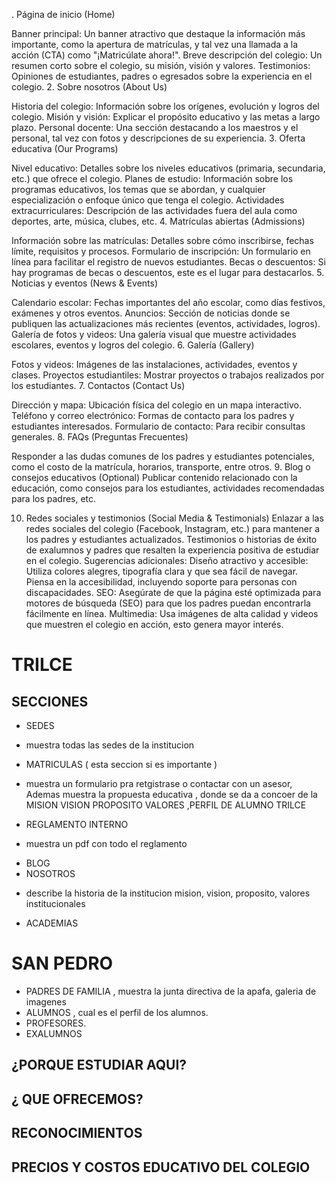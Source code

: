 . Página de inicio (Home)

Banner principal: Un banner atractivo que destaque la información más importante, como la apertura de matrículas, y tal vez una llamada a la acción (CTA) como "¡Matricúlate ahora!".
Breve descripción del colegio: Un resumen corto sobre el colegio, su misión, visión y valores.
Testimonios: Opiniones de estudiantes, padres o egresados sobre la experiencia en el colegio.
2. Sobre nosotros (About Us)

Historia del colegio: Información sobre los orígenes, evolución y logros del colegio.
Misión y visión: Explicar el propósito educativo y las metas a largo plazo.
Personal docente: Una sección destacando a los maestros y el personal, tal vez con fotos y descripciones de su experiencia.
3. Oferta educativa (Our Programs)

Nivel educativo: Detalles sobre los niveles educativos (primaria, secundaria, etc.) que ofrece el colegio.
Planes de estudio: Información sobre los programas educativos, los temas que se abordan, y cualquier especialización o enfoque único que tenga el colegio.
Actividades extracurriculares: Descripción de las actividades fuera del aula como deportes, arte, música, clubes, etc.
4. Matrículas abiertas (Admissions)

Información sobre las matrículas: Detalles sobre cómo inscribirse, fechas límite, requisitos y procesos.
Formulario de inscripción: Un formulario en línea para facilitar el registro de nuevos estudiantes.
Becas o descuentos: Si hay programas de becas o descuentos, este es el lugar para destacarlos.
5. Noticias y eventos (News & Events)

Calendario escolar: Fechas importantes del año escolar, como días festivos, exámenes y otros eventos.
Anuncios: Sección de noticias donde se publiquen las actualizaciones más recientes (eventos, actividades, logros).
Galería de fotos y videos: Una galería visual que muestre actividades escolares, eventos y logros del colegio.
6. Galería (Gallery)


Fotos y videos: Imágenes de las instalaciones, actividades, eventos y clases.
Proyectos estudiantiles: Mostrar proyectos o trabajos realizados por los estudiantes.
7. Contactos (Contact Us)

Dirección y mapa: Ubicación física del colegio en un mapa interactivo.
Teléfono y correo electrónico: Formas de contacto para los padres y estudiantes interesados.
Formulario de contacto: Para recibir consultas generales.
8. FAQs (Preguntas Frecuentes)

Responder a las dudas comunes de los padres y estudiantes potenciales, como el costo de la matrícula, horarios, transporte, entre otros.
9. Blog o consejos educativos (Optional)
Publicar contenido relacionado con la educación, como consejos para los estudiantes, actividades recomendadas para los padres, etc.

10. Redes sociales y testimonios (Social Media & Testimonials)
Enlazar a las redes sociales del colegio (Facebook, Instagram, etc.) para mantener a los padres y estudiantes actualizados.
Testimonios o historias de éxito de exalumnos y padres que resalten la experiencia positiva de estudiar en el colegio.
Sugerencias adicionales:
Diseño atractivo y accesible: Utiliza colores alegres, tipografía clara y que sea fácil de navegar. Piensa en la accesibilidad, incluyendo soporte para personas con discapacidades.
SEO: Asegúrate de que la página esté optimizada para motores de búsqueda (SEO) para que los padres puedan encontrarla fácilmente en línea.
Multimedia: Usa imágenes de alta calidad y videos que muestren el colegio en acción, esto genera mayor interés.




# TRILCE 
## SECCIONES 

- SEDES
* muestra todas las sedes de la institucion
- MATRICULAS ( esta seccion si es importante )
* muestra un formulario pra retgistrase o contactar con un asesor,  Ademas muestra la propuesta educativa , donde se da a concoer de la MISION VISION PROPOSITO VALORES ,PERFIL DE ALUMNO TRILCE
- REGLAMENTO INTERNO 
* muestra un pdf con todo el reglamento
- BLOG
- NOSOTROS
* describe la historia de la institucion mision, vision, proposito, valores institucionales
- ACADEMIAS

# SAN PEDRO
- PADRES DE FAMILIA , muestra la junta directiva de la apafa, galeria de imagenes
- ALUMNOS , cual es el perfil de los alumnos.
- PROFESORES.
- EXALUMNOS


## ¿PORQUE ESTUDIAR AQUI?
## ¿ QUE OFRECEMOS?
## RECONOCIMIENTOS 
## PRECIOS Y COSTOS EDUCATIVO DEL COLEGIO 